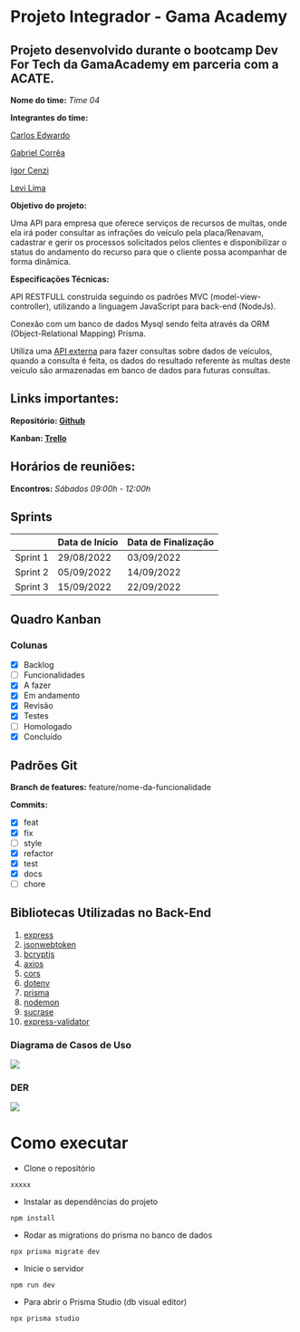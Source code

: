 # Projeto Integrador - Gama Academy 

## Projeto desenvolvido durante o bootcamp Dev For Tech da GamaAcademy em parceria com a ACATE.  

**Nome do time:** *Time 04*

**Integrantes do time:**

[Carlos Edwardo](https://github.com/carlosexsantos)

[Gabriel Corrêa](https://github.com/gscorrea10)

[Igor Cenzi](https://github.com/igorcenzi)

[Levi Lima](https://github.com/levilimas)

**Objetivo do projeto:**

Uma API para empresa que oferece serviços de recursos de multas, onde ela irá poder consultar as infrações do veículo pela placa/Renavam, cadastrar e gerir os processos solicitados pelos clientes e disponibilizar o status do andamento do recurso para que o cliente possa acompanhar de forma dinâmica.

**Especificações Técnicas:**

API RESTFULL construída seguindo os padrões MVC (model-view-controller), utilizando a linguagem JavaScript para back-end (NodeJs).

Conexão com um banco de dados Mysql sendo feita através da ORM (Object-Relational Mapping) Prisma.

Utiliza uma [API externa](https://infosimples.com/) para fazer consultas sobre dados de veículos, quando a consulta é feita, os dados do resultado referente às multas deste veículo são armazenadas em banco de dados para futuras consultas.

## Links importantes:

**Repositório:  [Github](https://github.com/gscorrea10/projeto-integrador-devfortech)**

**Kanban: [Trello](https://trello.com/b/cz7YYzPG/squad-4)**

## Horários de reuniões:

**Encontros:** *Sábados 09:00h - 12:00h*

## Sprints

|  | Data de Início | Data de Finalização |
| --- | --- | --- |
| Sprint 1 | 29/08/2022 | 03/09/2022 |
| Sprint 2 | 05/09/2022 | 14/09/2022 |
| Sprint 3 | 15/09/2022 | 22/09/2022 |

## Quadro Kanban

### Colunas

- [x]  Backlog
- [ ]  Funcionalidades
- [x]  A fazer
- [x]  Em andamento
- [x]  Revisão
- [x]  Testes
- [ ]  Homologado
- [x]  Concluído

## Padrões Git

**Branch de features:**  feature/nome-da-funcionalidade

**Commits:**

- [x]  feat
- [x]  fix
- [ ]  style
- [x]  refactor
- [x]  test
- [x]  docs
- [ ]  chore

## Bibliotecas Utilizadas no Back-End


1. [express](https://expressjs.com/pt-br/)
2. [jsonwebtoken](https://jwt.io/)
3. [bcryptjs](https://www.npmjs.com/package/bcryptjs)
4. [axios](https://axios-http.com/ptbr/docs/intro)
5. [cors](https://www.npmjs.com/package/cors)
6. [dotenv](https://www.npmjs.com/package/dotenv)
7. [prisma](https://www.prisma.io/docs/)
8. [nodemon](https://nodemon.io/)
9. [sucrase](https://www.npmjs.com/package/sucrase)
10. [express-validator](https://express-validator.github.io/docs/)


### Diagrama de Casos de Uso

<img src="/home/gabriel/Desktop/my projects/gama_projeto/projeto-integrador-devfortech/projeto_integrador/imgs/Untitled_Diagram.drawio_(1).png"></img>

### DER

<img src="/home/gabriel/Desktop/my projects/gama_projeto/projeto-integrador-devfortech/projeto_integrador/imgs/Untitled.png"> </img>

# Como executar

* Clone o repositório
```
xxxxx
```
* Instalar as dependências do projeto
```
npm install
```
* Rodar as migrations do prisma no banco de dados
```
npx prisma migrate dev
```
* Inicie o servidor
```
npm run dev
```
* Para abrir o Prisma Studio (db visual editor)
```
npx prisma studio
```
